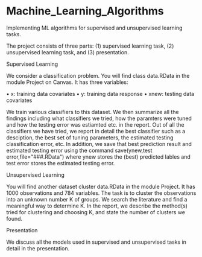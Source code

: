 # Machine_Learning_Algorithms
Implementing ML algorithms for supervised and unsupervised learning tasks.

The project consists of three parts: (1) supervised learning task, (2) unsupervised learning task, and (3) presentation.


Supervised Learning

  We consider a classification problem. You will find class data.RData in the module Project on Canvas. It has three variables:

  • x: training data covariates 
  • y: training data response
  • xnew: testing data covariates

  We train various classifiers to this dataset. We then summarize all the findings including what classifiers we tried, 
  how the paramters were tuned and how the testing error was estiamted etc. in the report. Out of all the classifiers we have 
  tried, we report in detail the best classifier such as a desciption, the best set of tuning parameters, the estimated 
  testing classification error, etc. 
  In addition, we save that best prediction result and estimated testing error using the command
  save(ynew,test error,file="###.RData")
  where ynew stores the (best) predicted lables and test error stores the estimated testing error. 

Unsupervised Learning

  You will find another dataset cluster data.RData in the module Project. It has 1000 observations and 784 variables. 
  The task is to cluster the observations into an unknown number K of groups. We search the literature and find a meaningful
  way to determine K. In the report, we describe the method(s) tried for clustering and choosing K, and state the number of 
  clusters we found. 

Presentation 

  We discuss all the models used in supervised and unsupervised tasks in detail in the presentation.
